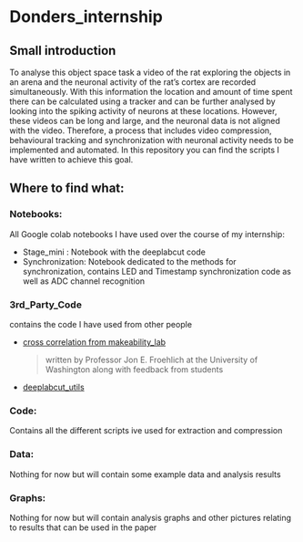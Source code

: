 # Donders_internship

## Small introduction 
To analyse this object space task a video of the rat exploring the objects in an arena and the neuronal activity of the rat’s cortex are recorded simultaneously. With this information the location and amount of time spent there can be calculated using a tracker and can be further analysed by looking into the spiking activity of neurons at these locations. However, these videos can be long and large, and the neuronal data is not aligned with the video. 
Therefore, a process that includes video compression, behavioural tracking and synchronization with neuronal activity needs to be implemented and automated. In this repository you can find the scripts I have written to achieve this goal.

## Where to find what:
### Notebooks:
All Google colab notebooks I have used over the course of my internship:
- Stage_mini : Notebook with the deeplabcut code
- Synchronization: Notebook dedicated to the methods for synchronization, contains LED and Timestamp synchronization code as well as ADC channel recognition

### 3rd_Party_Code
contains the code I have used from other people

*   [cross correlation from makeability_lab](https://makeabilitylab.github.io/physcomp/signals/ComparingSignals/index.html)
    > written by Professor Jon E. Froehlich at the University of Washington along with feedback from students
*   [deeplabcut_utils](https://github.com/DeepLabCut/DLCutils/blob/ed95860a7331f2ba37044711faf9638a7c5e6ab5/Demo_loadandanalyzeDLCdata.ipynb)

### Code:
Contains all the different scripts ive used for extraction and compression

### Data:
Nothing for now but will contain some example data and analysis results

### Graphs:
Nothing for now but will contain analysis graphs and other pictures relating to results that can be used in the paper
